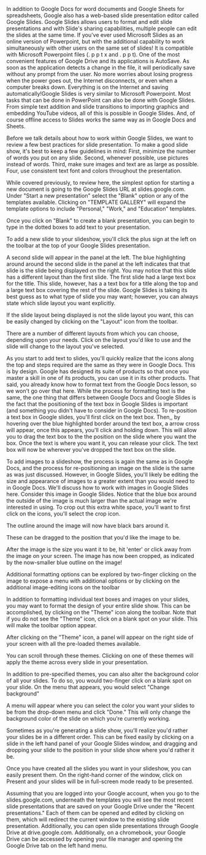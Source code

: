 In addition to Google Docs for word documents and Google Sheets for spreadsheets, Google also has a web-based slide presentation editor called Google Slides.  Google Slides allows users to format and edit slide presentations and with Slide's sharing capabilities, multiple people can edit the slides at the same time.  If you've ever used Microsoft Slides as an online version of Powerpoint, but with the additional capability to work simultaneously with other users on the same set of slides!  It is compatible with Microsoft Powerpoint files (. p p t x and . p p t). One of the most convenient features of Google Drive and its applications is AutoSave. As soon as the application detects a change in the file, it will periodically save without any prompt from the user. No more worries about losing progress when the power goes out, the Internet disconnects, or even when a computer breaks down. Everything is on the Internet and saving automatically!Google Slides is very similar to Microsoft Powerpoint. Most tasks that can be done in PowerPoint can also be done with Google Slides. From simple text addition and slide transitions to importing graphics and embedding YouTube videos, all of this is possible in Google Slides. And, of course offline access to Slides works the same way as in Google Docs and Sheets.

Before we talk details about how to work within Google Slides, we want to review a few best practices for slide presentation. To make a good slide show, it's best to keep a few guidelines in mind: First, minimize the number of words you put on any slide. Second, whenever possible, use pictures instead of words. Third, make sure images and text are as large as possible. Four, use consistent text font and colors throughout the presentation.

While covered previously, to review here, the simplest option for starting a new document is going to the Google Slides URL at slides.google.com. Under "Start a new presentation" select the "Blank" option or any of the templates available. Clicking on "TEMPLATE GALLERY" will expand the template options to include "Personal," "Work," and "Education" templates.

Once you click on "Blank" to create a blank presentation, you can begin to type in the dotted boxes to add text to your presentation.

To add a new slide to your slideshow, you'll click the plus sign at the left on the toolbar at the top of your Google Slides presentation. 

A second slide will appear in the panel at the left. The blue highlighting around around the second slide in the panel at the left indicates that that slide is the slide being displayed on the right. You may notice that this slide has a different layout than the first slide. The first slide had a large text box for the title. This slide, however, has a a text box for a title along the top and a large text box covering the rest of the slide. Google Slides is taking its best guess as to what type of slide you may want; however, you can always state which slide layout you want explicitly.

If the slide layout being displayed is not the slide layout you want, this can be easily changed by clicking on the "Layout" icon from the toolbar. 

There are a number of different layouts from which you can choose, depending upon your needs. Click on the layout you'd like to use and the slide will change to the layout you've selected.

As you start to add text to slides, you'll quickly realize that the icons along the top and steps required are the same as they were in Google Docs. This is by design. Google has designed its suite of products so that once you master a skill in one of its products, you can use it in its other products. That said, you already know how to format text from the Google Docs lesson, so we won't go over that here. While the process for formatting text is the same, the one thing that differs between Google Docs and Google Slides is the fact that the positioning of the text box in Google Slides is important (and something you didn't have to consider in Google Docs). To re-position a text box in Google slides, you'll first click on the text box. Then,, by hovering over the blue highlighted border around the text box, a arrow cross will appear, once this appears, you'll click and holding down. This will allow you to drag the text box to the the position on the slide where you want the box. Once the text is where you want it, you can release your click. The text box will now be wherever you've dropped the text box on the slide. 

To add images to a slideshow, the process is again the same as in Google Docs, and the process for re-positioning an image on the slide is the same as was just discussed. However, in Google Slides, you'll likely be editing the size and appearance of images to a greater extent than you would need to in Google Docs. We'll discuss how to work with images in Google Slides here. Consider this image in Google Slides. Notice that the blue box around the outside of the image is much larger than the actual image we're interested in using. To crop out this extra white space, you'll want to first click on the icons, you'll select the crop icon.

The outline around the image will now have black bars around it.

These can be dragged to the position that you'd like the image to be. 

After the image is the size you want it to be, hit 'enter' or click away from the image on your screen. The image has now been cropped, as indicated by the now-smaller blue outline on the image!

Additional formatting options can be explored by two-finger clicking on the image to expose a menu with additional options or by clicking on the additional image-editing icons on the toolbar

In addition to formatting individual text boxes and images on your slides, you may want to format the design of your entire slide show. This can be accomplished, by clicking on the "Theme" icon along the toolbar. Note that if you do not see the "Theme" icon, click on a blank spot on your slide. This will make the toolbar option appear.

After clicking on the "Theme" icon, a panel will appear on the right side of your screen with all the pre-loaded themes available.

You can scroll through these themes. Clicking on one of these themes will apply the theme across every slide in your presentation.

In addition to pre-specified themes, you can also alter the background color of all your slides. To do so, you would two-finger click on a blank spot on your slide. On the menu that appears, you would select "Change background"

A menu will appear where you can select the color you want your slides to be from the drop-down menu and click "Done." This will only change the background color of the slide on which you're currently working.

Sometimes as you're generating a slide show, you'll realize you'd rather your slides be in a different order. This can be fixed easily by clicking on a slide in the left hand panel of your Google Slides window, and dragging and dropping your slide to the position in your slide show where you'd rather it be.

Once you have created all the slides you want in your slideshow, you can easily present them. On the right-hand corner of the window, click on Present and your slides will be in full-screen mode ready to be presented.

Assuming that you are logged into your Google account, when you go to the slides.google.com, underneath the templates you will see the most recent slide presentations that are saved on your Google Drive under the "Recent presentations." Each of them can be opened and edited by clicking on them, which will redirect the current window to the existing slide presentation. Additionally, you can open slide presentations through Google Drive at drive.google.com. Additionally, on a chromebook, your Google Drive can be accessed by opening your file manager and opening the Google Drive tab on the left hand menu. 